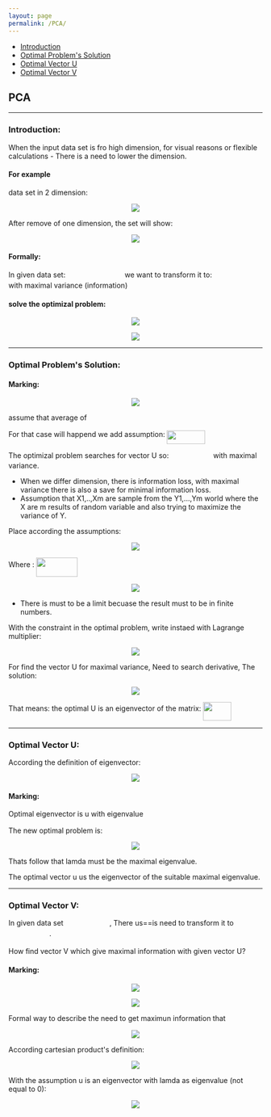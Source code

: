 ```yaml
---
layout: page
permalink: /PCA/
---
```


- [Introduction](#Introduction)
- [Optimal Problem's Solution](#Solution)
- [Optimal Vector U](#Vector)
- [Optimal Vector V](#VVector)


## PCA

<a name='Introduction'></a>

<hr />

### Introduction:

When the input data set is fro high dimension, for visual reasons or flexible calculations - There is a need to lower the dimension.

#### For example
data set in 2 dimension:
<p align="center">
	<img src="/C096411/image/less9/Capture.JPG" align="middle">
</p>

After remove of one dimension, the set will show:
<p align="center">
	<img src="/C096411/image/less9/Capture1.JPG" align="middle">
</p>

#### Formally:
In given data set: <img src="/C096411/image/less9/6.svg" align="middle" width="109.698pt" height="14.4258pt"/> we want to transform it to: <img src="/C096411/image/less9/7.svg" align="middle" width="91.2574pt" height="11.8887pt"/> with maximal variance (information)

#### solve the optimizal problem:
<p align="center">
	<img src="/C096411/image/less9/8.svg" align="middle">
</p>

<p align="center">
	<img src="/C096411/image/less9/9.svg" align="middle">
</p>

<a name='Solution'></a>

<hr />

### Optimal Problem's Solution:

#### Marking:
<p align="center">
	<img src="/C096411/image/less9/11.svg" align="middle">
</p>

assume that average of <img src="/C096411/image/less9/10.svg" align="middle" width="34.5905pt" height="11.2905pt"/>

For that case will happend we add assumption: <img src="/C096411/image/less9/13.svg" align="middle" width="76.04pt" height="27.0794pt"/>

The optimizal problem searches  for vector U so: <img src="/C096411/image/less9/14.svg" align="middle" width="80.4241pt" height="11.8139pt"/> with maximal variance.

* When we differ dimension, there is information loss, with maximal variance there is also a save for minimal information loss.
* Assumption that X1,..,Xm are sample from the Y1,...,Ym world where the X are m results of random variable and also trying to maximize the variance of Y.

Place according the assumptions:

<p align="center">
	<img src="/C096411/image/less9/17.svg" align="middle">
</p>

Where : <img src="/C096411/image/less9/18.svg" align="middle" width="81.9934pt" height="38.7534pt"/>

<p align="center">
	<img src="/C096411/image/less9/19.svg" align="middle">
</p>

* There is must to be a limit becuase the result must to be in finite numbers.

With the constraint in the optimal problem, write instaed with Lagrange multiplier:

<p align="center">
	<img src="/C096411/image/less9/20.svg" align="middle">
</p>

For find the vector U for maximal variance, Need to search derivative, The solution:

<p align="center">
	<img src="/C096411/image/less9/21.svg" align="middle">
</p>

That means: the optimal U is an eigenvector of the matrix: <img src="/C096411/image/less9/22.svg" align="middle" width="55.7858pt" height="36.3856pt"/>

<a name='Vector'></a>

<hr />

### Optimal Vector U:

According the definition of eigenvector: 

<p align="center">
	<img src="/C096411/image/less9/23.svg" align="middle">
</p> 

#### Marking:
Optimal eigenvector is u with eigenvalue <img src="/C096411/image/less9/24.svg" align="middle" width="7.68736pt" height="9.34643pt"/>

The new optimal problem is:
<p align="center">
	<img src="/C096411/image/less9/25.svg" align="middle">
</p>

Thats follow that lamda must be the maximal eigenvalue.

The optimal vector u us the eigenvector of the suitable maximal eigenvalue.

<a name='VVector'></a>

<hr />

### Optimal Vector V:

In given data set <img src="/C096411/image/less9/27.svg" align="middle" width="87.5006pt" height="14.4258pt"/>, There us==is need to transform it to <img src="/C096411/image/less9/28.svg" align="middle" width="80.997pt" height="13.9772pt"/>.

How find vector V which give maximal information with given vector U?

#### Marking:
<p align="center">
	<img src="/C096411/image/less9/29.svg" align="middle">
</p>

<p align="center">
	<img src="/C096411/image/less9/30.svg" align="middle">
</p>

Formal way to describe the need to get maximun information that <img src="/C096411/image/less9/31.svg" align="middle" width="11.1924pt" height="8.41179pt"/>

<p align="center">
	<img src="/C096411/image/less9/32.svg" align="middle">
</p>

According cartesian product's definition:

<p align="center">
	<img src="/C096411/image/less9/33.svg" align="middle">
</p>

With the assumption u is an eigenvector with lamda as eigenvalue (not equal to 0):

<p align="center">
	<img src="/C096411/image/less9/34.svg" align="middle">
</p>

